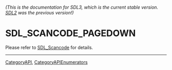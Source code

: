 ###### (This is the documentation for SDL3, which is the current stable version. [SDL2](https://wiki.libsdl.org/SDL2/) was the previous version!)
# SDL_SCANCODE_PAGEDOWN

Please refer to [SDL_Scancode](SDL_Scancode) for details.

----
[CategoryAPI](CategoryAPI), [CategoryAPIEnumerators](CategoryAPIEnumerators)

